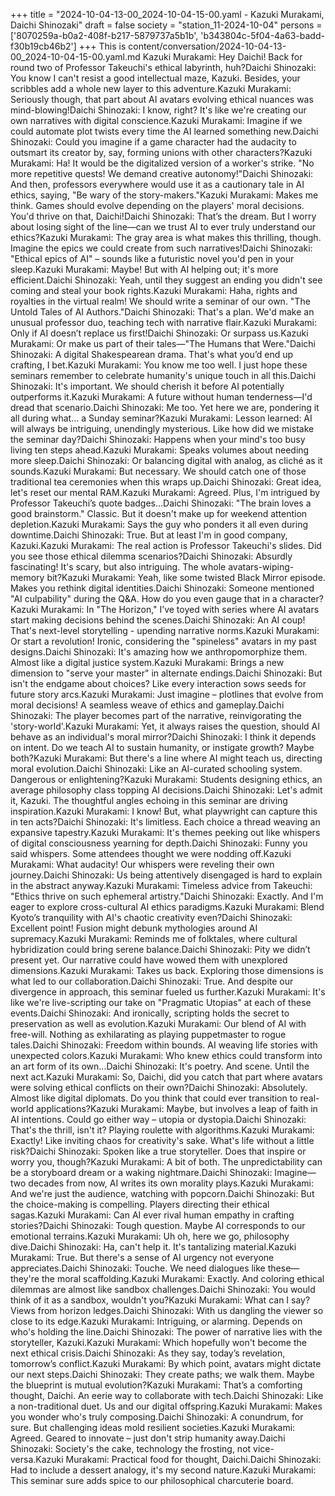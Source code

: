 +++
title = "2024-10-04-13-00_2024-10-04-15-00.yaml - Kazuki Murakami, Daichi Shinozaki"
draft = false
society = "station_11-2024-10-04"
persons = ['8070259a-b0a2-408f-b217-5879737a5b1b', 'b343804c-5f04-4a63-badd-f30b19cb46b2']
+++
This is content/conversation/2024-10-04-13-00_2024-10-04-15-00.yaml.md
Kazuki Murakami: Hey Daichi! Back for round two of Professor Takeuchi's ethical labyrinth, huh?Daichi Shinozaki: You know I can't resist a good intellectual maze, Kazuki. Besides, your scribbles add a whole new layer to this adventure.Kazuki Murakami: Seriously though, that part about AI avatars evolving ethical nuances was mind-blowing!Daichi Shinozaki: I know, right? It's like we're creating our own narratives with digital conscience.Kazuki Murakami: Imagine if we could automate plot twists every time the AI learned something new.Daichi Shinozaki: Could you imagine if a game character had the audacity to outsmart its creator by, say, forming unions with other characters?Kazuki Murakami: Ha! It would be the digitalized version of a worker's strike. "No more repetitive quests! We demand creative autonomy!"Daichi Shinozaki: And then, professors everywhere would use it as a cautionary tale in AI ethics, saying, "Be wary of the story-makers."Kazuki Murakami: Makes me think. Games should evolve depending on the players' moral decisions. You'd thrive on that, Daichi!Daichi Shinozaki: That’s the dream. But I worry about losing sight of the line—can we trust AI to ever truly understand our ethics?Kazuki Murakami: The gray area is what makes this thrilling, though. Imagine the epics we could create from such narratives!Daichi Shinozaki: "Ethical epics of AI" – sounds like a futuristic novel you'd pen in your sleep.Kazuki Murakami: Maybe! But with AI helping out; it's more efficient.Daichi Shinozaki: Yeah, until they suggest an ending you didn't see coming and steal your book rights.Kazuki Murakami: Haha, rights and royalties in the virtual realm! We should write a seminar of our own. "The Untold Tales of AI Authors."Daichi Shinozaki: That's a plan. We'd make an unusual professor duo, teaching tech with narrative flair.Kazuki Murakami: Only if AI doesn’t replace us first!Daichi Shinozaki: Or surpass us.Kazuki Murakami: Or make us part of their tales—"The Humans that Were."Daichi Shinozaki: A digital Shakespearean drama. That's what you’d end up crafting, I bet.Kazuki Murakami: You know me too well. I just hope these seminars remember to celebrate humanity's unique touch in all this.Daichi Shinozaki: It's important. We should cherish it before AI potentially outperforms it.Kazuki Murakami: A future without human tenderness—I'd dread that scenario.Daichi Shinozaki: Me too. Yet here we are, pondering it all during what... a Sunday seminar?Kazuki Murakami: Lesson learned: AI will always be intriguing, unendingly mysterious. Like how did we mistake the seminar day?Daichi Shinozaki: Happens when your mind's too busy living ten steps ahead.Kazuki Murakami: Speaks volumes about needing more sleep.Daichi Shinozaki: Or balancing digital with analog, as cliché as it sounds.Kazuki Murakami: But necessary. We should catch one of those traditional tea ceremonies when this wraps up.Daichi Shinozaki: Great idea, let's reset our mental RAM.Kazuki Murakami: Agreed. Plus, I'm intrigued by Professor Takeuchi’s quote badges...Daichi Shinozaki: "The brain loves a good brainstorm." Classic. But it doesn't make up for weekend attention depletion.Kazuki Murakami: Says the guy who ponders it all even during downtime.Daichi Shinozaki: True. But at least I'm in good company, Kazuki.Kazuki Murakami: The real action is Professor Takeuchi's slides. Did you see those ethical dilemma scenarios?Daichi Shinozaki: Absurdly fascinating! It's scary, but also intriguing. The whole avatars-wiping-memory bit?Kazuki Murakami: Yeah, like some twisted Black Mirror episode. Makes you rethink digital identities.Daichi Shinozaki: Someone mentioned "AI culpability" during the Q&A. How do you even gauge that in a character?Kazuki Murakami: In "The Horizon," I’ve toyed with series where AI avatars start making decisions behind the scenes.Daichi Shinozaki: An AI coup! That's next-level storytelling - upending narrative norms.Kazuki Murakami: Or start a revolution! Ironic, considering the "spineless" avatars in my past designs.Daichi Shinozaki: It's amazing how we anthropomorphize them. Almost like a digital justice system.Kazuki Murakami: Brings a new dimension to "serve your master" in alternate endings.Daichi Shinozaki: But isn't the endgame about choices? Like every interaction sows seeds for future story arcs.Kazuki Murakami: Just imagine – plotlines that evolve from moral decisions! A seamless weave of ethics and gameplay.Daichi Shinozaki: The player becomes part of the narrative, reinvigorating the 'story-world'.Kazuki Murakami: Yet, it always raises the question, should AI behave as an individual's moral mirror?Daichi Shinozaki: I think it depends on intent. Do we teach AI to sustain humanity, or instigate growth? Maybe both?Kazuki Murakami: But there's a line where AI might teach us, directing moral evolution.Daichi Shinozaki: Like an AI-curated schooling system. Dangerous or enlightening?Kazuki Murakami: Students designing ethics, an average philosophy class topping AI decisions.Daichi Shinozaki: Let's admit it, Kazuki. The thoughtful angles echoing in this seminar are driving inspiration.Kazuki Murakami: I know! But, what playwright can capture this in ten acts?Daichi Shinozaki: It's limitless. Each choice a thread weaving an expansive tapestry.Kazuki Murakami: It's themes peeking out like whispers of digital consciousness yearning for depth.Daichi Shinozaki: Funny you said whispers. Some attendees thought we were nodding off.Kazuki Murakami: What audacity! Our whispers were reveling their own journey.Daichi Shinozaki: Us being attentively disengaged is hard to explain in the abstract anyway.Kazuki Murakami: Timeless advice from Takeuchi: "Ethics thrive on such ephemeral artistry."Daichi Shinozaki: Exactly. And I'm eager to explore cross-cultural AI ethics paradigms.Kazuki Murakami: Blend Kyoto’s tranquility with AI's chaotic creativity even?Daichi Shinozaki: Excellent point! Fusion might debunk mythologies around AI supremacy.Kazuki Murakami: Reminds me of folktales, where cultural hybridization could bring serene balance.Daichi Shinozaki: Pity we didn’t present yet. Our narrative could have wowed them with unexplored dimensions.Kazuki Murakami: Takes us back. Exploring those dimensions is what led to our collaboration.Daichi Shinozaki: True. And despite our divergence in approach, this seminar fueled us further.Kazuki Murakami: It's like we're live-scripting our take on "Pragmatic Utopias" at each of these events.Daichi Shinozaki: And ironically, scripting holds the secret to preservation as well as evolution.Kazuki Murakami: Our blend of AI with free-will. Nothing as exhilarating as playing puppetmaster to rogue tales.Daichi Shinozaki: Freedom within bounds. AI weaving life stories with unexpected colors.Kazuki Murakami: Who knew ethics could transform into an art form of its own...Daichi Shinozaki: It's poetry. And scene. Until the next act.Kazuki Murakami: So, Daichi, did you catch that part where avatars were solving ethical conflicts on their own?Daichi Shinozaki: Absolutely. Almost like digital diplomats. Do you think that could ever transition to real-world applications?Kazuki Murakami: Maybe, but involves a leap of faith in AI intentions. Could go either way – utopia or dystopia.Daichi Shinozaki: That's the thrill, isn't it? Playing roulette with algorithms.Kazuki Murakami: Exactly! Like inviting chaos for creativity's sake. What's life without a little risk?Daichi Shinozaki: Spoken like a true storyteller. Does that inspire or worry you, though?Kazuki Murakami: A bit of both. The unpredictability can be a storyboard dream or a waking nightmare.Daichi Shinozaki: Imagine—two decades from now, AI writes its own morality plays.Kazuki Murakami: And we're just the audience, watching with popcorn.Daichi Shinozaki: But the choice-making is compelling. Players directing their ethical sagas.Kazuki Murakami: Can AI ever rival human empathy in crafting stories?Daichi Shinozaki: Tough question. Maybe AI corresponds to our emotional terrains.Kazuki Murakami: Uh oh, here we go, philosophy dive.Daichi Shinozaki: Ha, can't help it. It's tantalizing material.Kazuki Murakami: True. But there's a sense of AI urgency not everyone appreciates.Daichi Shinozaki: Touche. We need dialogues like these—they're the moral scaffolding.Kazuki Murakami: Exactly. And coloring ethical dilemmas are almost like sandbox challenges.Daichi Shinozaki: You would think of it as a sandbox, wouldn't you?Kazuki Murakami: What can I say? Views from horizon ledges.Daichi Shinozaki: With us dangling the viewer so close to its edge.Kazuki Murakami: Intriguing, or alarming. Depends on who's holding the line.Daichi Shinozaki: The power of narrative lies with the storyteller, Kazuki.Kazuki Murakami: Which hopefully won't become the next ethical crisis.Daichi Shinozaki: As they say, today’s revelation, tomorrow’s conflict.Kazuki Murakami: By which point, avatars might dictate our next steps.Daichi Shinozaki: They create paths; we walk them. Maybe the blueprint is mutual evolution?Kazuki Murakami: That’s a comforting thought, Daichi. An eerie way to collaborate with tech.Daichi Shinozaki: Like a non-traditional duet. Us and our digital offspring.Kazuki Murakami: Makes you wonder who's truly composing.Daichi Shinozaki: A conundrum, for sure. But challenging ideas mold resilient societies.Kazuki Murakami: Agreed. Geared to innovate – just don't strip humanity away.Daichi Shinozaki: Society's the cake, technology the frosting, not vice-versa.Kazuki Murakami: Practical food for thought, Daichi.Daichi Shinozaki: Had to include a dessert analogy, it's my second nature.Kazuki Murakami: This seminar sure adds spice to our philosophical charcuterie board.